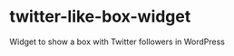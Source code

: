 twitter-like-box-widget
=======================

Widget to show a box with Twitter followers in WordPress